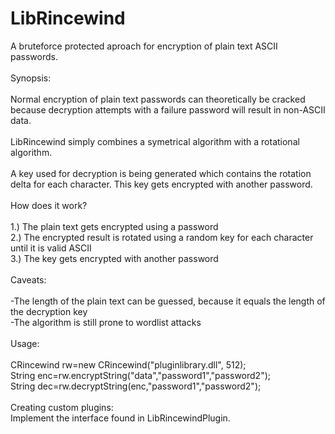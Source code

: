 # LibRincewind

A bruteforce protected aproach for encryption of plain text ASCII passwords.<br>
<br>
Synopsis:<br>
<br>
Normal encryption of plain text passwords can theoretically be cracked because decryption attempts with a failure password will result in non-ASCII data.<br>
<br>
LibRincewind simply combines a symetrical algorithm with a rotational algorithm.<br>
<br>
A key used for decryption is being generated which contains the rotation delta for each character. This key gets encrypted with another password.
<br>
<br>
How does it work?<br>
<br>
1.) The plain text gets encrypted using a password<br>
2.) The encrypted result is rotated using a random key for each character until it is valid ASCII<br>
3.) The key gets encrypted with another password<br>
<br>
Caveats:<br>
<br>
-The length of the plain text can be guessed, because it equals the length of the decryption key<br>
-The algorithm is still prone to wordlist attacks<br>
<br>
Usage:<br>
<br>
CRincewind rw=new CRincewind("pluginlibrary.dll", 512);<br>
String enc=rw.encryptString("data","password1","password2");<br>
String dec=rw.decryptString(enc,"password1","password2");<br>
<br>
Creating custom plugins:<br>
Implement the interface found in LibRincewindPlugin.
